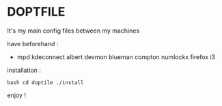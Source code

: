 # DOPTFILE 

It's my main config files between my machines

have beforehand :
   - mpd kdeconnect albert devmon blueman compton numlockx firefox i3

installation : 

``bash
cd doptile
./install
``

enjoy !
